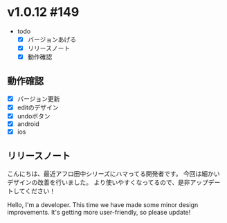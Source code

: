 # v1.0.12 #149

- todo
  - [x] バージョンあげる
  - [x] リリースノート
  - [x] 動作確認

## 動作確認

- [x] バージョン更新
- [x] editのデザイン
- [x] undoボタン
- [x] android
- [x] ios

## リリースノート

こんにちは、最近アフロ田中シリーズにハマってる開発者です。
今回は細かいデザインの改善を行いました。
より使いやすくなってるので、是非アップデートしてください！

Hello, I'm a developer.
This time we have made some minor design improvements.
It's getting more user-friendly, so please update!
